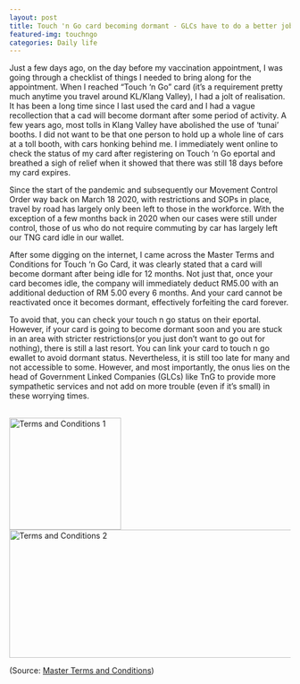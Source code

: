 ```yaml
---
layout: post
title: Touch 'n Go card becoming dormant - GLCs have to do a better job in this pandemic
featured-img: touchngo
categories: Daily life
---
```

  Just a few days ago, on the day before my vaccination appointment, I was going through a checklist of things I needed to bring along for the appointment. When I reached “Touch ‘n Go” card (it’s a requirement pretty much anytime you travel around KL/Klang Valley), I had a jolt of realisation. It has been a long time since I last used the card and I had a vague recollection that a cad will become dormant after some period of activity. A few years ago, most tolls in Klang Valley have abolished the use of ‘tunai’ booths. I did not want to be that one person to hold up a whole line of cars at a toll booth, with cars honking behind me. I immediately went online to check the status of my card after registering on Touch ‘n Go eportal and breathed a sigh of relief when it showed that there was still 18 days before my card expires.


 

  Since the start of the pandemic and subsequently our Movement Control Order way back on March 18 2020, with restrictions and SOPs in place, travel by road has largely only been left to those in the workforce. With the exception of a few months back in 2020 when our cases were still under control, those of us who do not require commuting by car has largely left our TNG card idle in our wallet.

 

  After some digging on the internet, I came across the Master Terms and Conditions for Touch ‘n Go Card, it was clearly stated that a card will become dormant after being idle for 12 months. Not just that, once your card becomes idle, the company will immediately deduct RM5.00 with an additional deduction of RM 5.00 every 6 months. And your card cannot be reactivated once it becomes dormant, effectively forfeiting the card forever.

 

  To avoid that, you can check your touch n go status on their eportal. However, if your card is going to become dormant soon and you are stuck in an area with stricter restrictions(or you just don’t want to go out for nothing), there is still a last resort. You can link your card to touch n go ewallet to avoid dormant status. Nevertheless, it is still too late for many and not accessible to some. However, and most importantly, the onus lies on the head of Government Linked Companies (GLCs) like TnG to provide more sympathetic services and not add on more trouble (even if it’s small) in these worrying times.<br><br>



<img src="{{'/assets/img/inpost/tngtnc1.png' | relative_url}}"
     alt="Terms and Conditions 1" style="swidth:636px;height:200px;">
<img src="{{'/assets/img/inpost/tngtnc2.png' | relative_url}}"
     alt="Terms and Conditions 2" style="width:636px;height:229px;">

(Source: <a href="{{'/assets/img/inpost/tnc.pdf' | relative_url}}">Master Terms and Conditions</a>)
